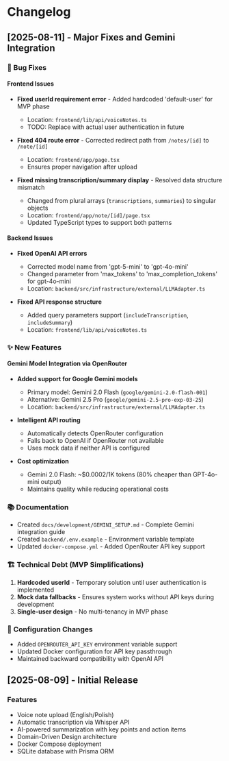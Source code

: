 # Changelog

## [2025-08-11] - Major Fixes and Gemini Integration

### 🐛 Bug Fixes

#### Frontend Issues
- **Fixed userId requirement error** - Added hardcoded 'default-user' for MVP phase
  - Location: `frontend/lib/api/voiceNotes.ts`
  - TODO: Replace with actual user authentication in future

- **Fixed 404 route error** - Corrected redirect path from `/notes/[id]` to `/note/[id]`
  - Location: `frontend/app/page.tsx`
  - Ensures proper navigation after upload

- **Fixed missing transcription/summary display** - Resolved data structure mismatch
  - Changed from plural arrays (`transcriptions`, `summaries`) to singular objects
  - Location: `frontend/app/note/[id]/page.tsx`
  - Updated TypeScript types to support both patterns

#### Backend Issues
- **Fixed OpenAI API errors**
  - Corrected model name from 'gpt-5-mini' to 'gpt-4o-mini'
  - Changed parameter from 'max_tokens' to 'max_completion_tokens' for gpt-4o-mini
  - Location: `backend/src/infrastructure/external/LLMAdapter.ts`

- **Fixed API response structure**
  - Added query parameters support (`includeTranscription`, `includeSummary`)
  - Location: `frontend/lib/api/voiceNotes.ts`

### ✨ New Features

#### Gemini Model Integration via OpenRouter
- **Added support for Google Gemini models**
  - Primary model: Gemini 2.0 Flash (`google/gemini-2.0-flash-001`)
  - Alternative: Gemini 2.5 Pro (`google/gemini-2.5-pro-exp-03-25`)
  - Location: `backend/src/infrastructure/external/LLMAdapter.ts`

- **Intelligent API routing**
  - Automatically detects OpenRouter configuration
  - Falls back to OpenAI if OpenRouter not available
  - Uses mock data if neither API is configured

- **Cost optimization**
  - Gemini 2.0 Flash: ~$0.0002/1K tokens (80% cheaper than GPT-4o-mini output)
  - Maintains quality while reducing operational costs

### 📚 Documentation

- Created `docs/development/GEMINI_SETUP.md` - Complete Gemini integration guide
- Created `backend/.env.example` - Environment variable template
- Updated `docker-compose.yml` - Added OpenRouter API key support

### 🏗️ Technical Debt (MVP Simplifications)

1. **Hardcoded userId** - Temporary solution until user authentication is implemented
2. **Mock data fallbacks** - Ensures system works without API keys during development
3. **Single-user design** - No multi-tenancy in MVP phase

### 🔧 Configuration Changes

- Added `OPENROUTER_API_KEY` environment variable support
- Updated Docker configuration for API key passthrough
- Maintained backward compatibility with OpenAI API

## [2025-08-09] - Initial Release

### Features
- Voice note upload (English/Polish)
- Automatic transcription via Whisper API
- AI-powered summarization with key points and action items
- Domain-Driven Design architecture
- Docker Compose deployment
- SQLite database with Prisma ORM